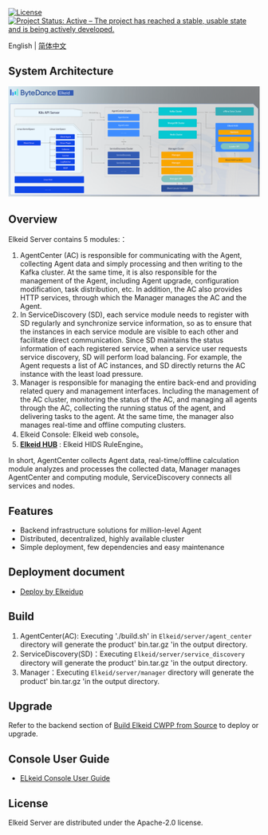[![License](https://img.shields.io/badge/License-Apache%20v2-blue.svg)](https://github.com/bytedance/Elkeid/blob/main/agent/LICENSE)
[![Project Status: Active – The project has reached a stable, usable state and is being actively developed.](https://www.repostatus.org/badges/latest/active.svg)](https://www.repostatus.org/#active)

English | [简体中文](README-zh_CN.md)
## System Architecture

<img src="docs/server_new.png"/>

## Overview
Elkeid Server contains 5 modules:：
1. AgentCenter (AC) is responsible for communicating with the Agent, collecting Agent data and simply processing and then writing to the Kafka cluster. At the same time, it is also responsible for the management of the Agent, including Agent upgrade, configuration modification, task distribution, etc. In addition, the AC also provides HTTP services, through which the Manager manages the AC and the Agent.
2. In ServiceDiscovery (SD), each service module needs to register with SD regularly and synchronize service information, so as to ensure that the instances in each service module are visible to each other and facilitate direct communication. Since SD maintains the status information of each registered service, when a service user requests service discovery, SD will perform load balancing. For example, the Agent requests a list of AC instances, and SD directly returns the AC instance with the least load pressure.
3. Manager is responsible for managing the entire back-end and providing related query and management interfaces. Including the management of the AC cluster, monitoring the status of the AC, and managing all agents through the AC, collecting the running status of the agent, and delivering tasks to the agent. At the same time, the manager also manages real-time and offline computing clusters.
4. Elkeid Console: Elkeid web console。
5. **[Elkeid HUB](https://github.com/bytedance/Elkeid-HUB)** : Elkeid HIDS RuleEngine。

In short, AgentCenter collects Agent data, real-time/offline calculation module analyzes and processes the collected data, Manager manages AgentCenter and computing module, ServiceDiscovery connects all services and nodes.

## Features
- Backend infrastructure solutions for million-level Agent
- Distributed, decentralized, highly available cluster
- Simple deployment, few dependencies and easy maintenance

## Deployment document
- [Deploy by Elkeidup](../elkeidup/README.md)

## Build
1. AgentCenter(AC): Executing './build.sh' in `Elkeid/server/agent_center` directory will generate the product' bin.tar.gz 'in the output directory.
2. ServiceDiscovery(SD)：Executing `Elkeid/server/service_discovery` directory will generate the product' bin.tar.gz 'in the output directory.
3. Manager：Executing `Elkeid/server/manager` directory will generate the product' bin.tar.gz 'in the output directory.

## Upgrade
Refer to the backend section of [Build Elkeid CWPP from Source](../elkeidup/build_package.md) to deploy or upgrade.

## Console User Guide
- [ELkeid Console User Guide](docs/console_tutorial/Elkeid_Console_manual.md)

## License
Elkeid Server are distributed under the Apache-2.0 license.
